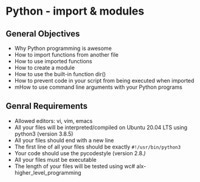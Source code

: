 # Python - import & modules

## General Objectives

- Why Python programming is awesome
- How to import functions from another file
- How to use imported functions
- How to create a module
- How to use the built-in function dir()
- How to prevent code in your script from being executed when imported
- mHow to use command line arguments with your Python programs


## Genral Requirements

- Allowed editors: vi, vim, emacs
- All your files will be interpreted/compiled on Ubuntu 20.04 LTS using python3 (version 3.8.5)
- All your files should end with a new line
- The first line of all your files should be exactly `#!/usr/bin/python3`
- Your code should use the pycodestyle (version 2.8.*)*
- All your files must be executable
- The length of your files will be tested using wc# alx-higher_level_programming
